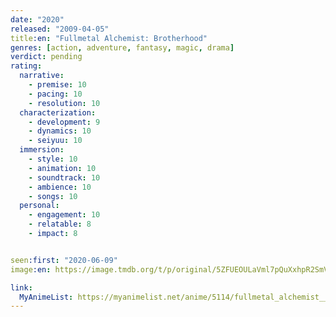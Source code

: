 ```yaml
---
date: "2020"
released: "2009-04-05"
title:en: "Fullmetal Alchemist: Brotherhood"
genres: [action, adventure, fantasy, magic, drama]
verdict: pending
rating:
  narrative:
    - premise: 10
    - pacing: 10
    - resolution: 10
  characterization:
    - development: 9
    - dynamics: 10
    - seiyuu: 10
  immersion:
    - style: 10
    - animation: 10
    - soundtrack: 10
    - ambience: 10
    - songs: 10
  personal:
    - engagement: 10
    - relatable: 8
    - impact: 8


seen:first: "2020-06-09"
image:en: https://image.tmdb.org/t/p/original/5ZFUEOULaVml7pQuXxhpR2SmVUw.jpg

link:
  MyAnimeList: https://myanimelist.net/anime/5114/fullmetal_alchemist__brotherhood/
---
```

